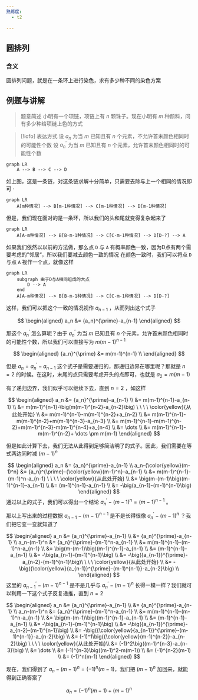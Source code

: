 ```yaml
---
熟练度:
  - t2
  
---
```

## 圆排列

### 含义

圆排列问题，就是在一条环上进行染色，求有多少种不同的染色方案

## 例题与讲解

> 题意简述
> 小明有一个项链，项链上有 $n$ 颗珠子。现在小明有 $m$ 种颜料，问有多少种给项链上色的方式

> [!iofo] 表达方式
> 设 $a_{n}$ 为当 $m$ 已知且有 $n$ 个元素，不允许首末颜色相同时的可能性个数
> 设 ${a_{n}}^{\prime}$ 为当 $m$ 已知且有 $n$ 个元素，允许首末颜色相同时的可能性个数

```mermaid
graph LR
    A --> B --> C --> D
```

如上图，这是一条链，对这条链求解十分简单，只需要去除与上一个相同的情况即可
·
```mermaid
graph LR
    A[m种情况] --> B[m-1种情况] --> C[m-1种情况] --> D[m-1种情况]
```

但是，我们现在面对的是一条环，所以我们的头和尾就变得复杂起来了

```mermaid
graph LR
    A[A-m种情况] --> B[B-m-1种情况] --> C[C-m-1种情况] --> D[D-?] --> A
```
如果我们依然以以前的方法做，那么点 `D` 与 `A` 有概率颜色一致，因为D点有两个需要考虑的”邻居“，所以我们要减去颜色一致的情况
在颜色一致时，我们可以将点 `D` 与点 `A` 视作一个点，就像这样

```mermaid
graph LR
	subgraph 由于D与A相同组成的大点
	    D --> A
	end
    A[A-m种情况] --> B[B-m-1种情况] --> C[C-m-1种情况] --> D[D-?]
```

这样，我们可以把这个一致的情况视作 $a_{n-1}$ ，从而列出这个式子

$$
\begin{aligned}
	a_n &= {a_n}^{\prime}-a_{n-1}
\end{aligned}
$$

那这个 ${a_n}^{\prime}$ 怎么算呢？由于 ${a_{n}}^{\prime}$ 为当 $m$ 已知且有 $n$ 个元素，允许首末颜色相同时的可能性个数，所以我们可以直接写为 $m(m-1)^{n-1}$

$$
\begin{aligned}
	{a_n}^{\prime} &= m(m-1)^{n-1} \\
\end{aligned}
$$

但是 $a_n = {a_n}^{\prime}-a_{n-1}$ 这个式子是需要递归的，那递归边界在哪里呢？那就是 $n=2$ 的时候。在这时，末尾的点只需要考虑开头的点即可，也就是 $a_2=m(m-1)$

有了递归边界，我们似乎可以继续下去，直到 $n = 2$ ，如这样

$$
\begin{aligned}
	a_n &= {a_n}^{\prime}-a_{n-1} \\
		&= m(m-1)^{n-1}-a_{n-1} \\
		&= m(m-1)^{n-1}-\big(m(m-1)^{n-2}-a_{n-2}\big) \ \ \ \  \color{yellow}{从此处开始} \\
		&= m(m-1)^{n-1}-m(m-1)^{n-2}+a_{n-2} \\
		&= m(m-1)^{n-1}-m(m-1)^{n-2}+m(m-1)^{n-3}-a_{n-3} \\
		&= m(m-1)^{n-1}-m(m-1)^{n-2}+m(m-1)^{n-3}-m(m-1)^{n-4}+a_{n-4} \\
		&= \dots \\
		&= m(m-1)^{n-1}-m(m-1)^{n-2}+ \dots \pm  m(m-1)
\end{aligned}
$$

但是如此计算下去，我们无法从此得到足够简洁明了的式子。因此，我们需要在等式两边同时减 $(m-1)^n$

$$
\begin{aligned}
	a_n         &= {a_n}^{\prime}-a_{n-1} \\
	a_n-{\color{yellow}(m-1)^n} &= {a_n}^{\prime}-{\color{yellow}(m-1)^n}-a_{n-1} \\
				&= m(m-1)^{n-1}-(m-1)^n-a_{n-1} \ \ \ \  \color{yellow}{从此处开始} \\
				&= \big(m-(m-1)\big)(m-1)^{n-1}-a_{n-1} \\
				&= (m-1)^{n-1}-a_{n-1} \\
				&= -\big(a_{n-1}-(m-1)^{n-1}\big)
\end{aligned}
$$
通过以上的式子，我们可以得出一个结论 ${a_n}^{\prime}-(m-1)^n = (m-1)^{n-1}$ 。

那以上写出来的过程数据 $a_{n-1}-(m-1)^{n-1}$ 是不是长得很像 ${a_n}^{\prime}-(m-1)^n$ ？我们把它变一变就知道了

$$
\begin{aligned}
	a_n         &= {a_n}^{\prime}-a_{n-1} \\
		        &= {a_n}^{\prime}-a_{n-1} \\
	a_n-(m-1)^n &= {a_n}^{\prime}-(m-1)^n-a_{n-1} \\
				&= m(m-1)^{n-1}-(m-1)^n-a_{n-1} \\
				&= \big(m-(m-1)\big)(m-1)^{n-1}-a_{n-1} \\
				&= (m-1)^{n-1}-a_{n-1} \\
				&= -\big(a_{n-1}-(m-1)^{n-1}\big)  \\
				&= -\big({a_{n-1}}^{\prime}-a_{n-2}-(m-1)^{n-1}\big)\ \ \ \ \color{yellow}{从此处开始} \\
				&= -\big({\color{yellow}{a_{n-1}}^{\prime}-(m-1)^{n-1}}-a_{n-2}\big) \\
\end{aligned}
$$
这里的 ${a_{n-1}}^{\prime}-(m-1)^{n-1}$ 是不是几乎与 ${a_n}^{\prime}-(m-1)^n$  长得一模一样？我们就可以利用一下这个式子反复递推，直到 $n = 2$

$$
\begin{aligned}
	a_n         &= {a_n}^{\prime}-a_{n-1} \\
		        &= {a_n}^{\prime}-a_{n-1} \\
	a_n-(m-1)^n &= {a_n}^{\prime}-(m-1)^n-a_{n-1} \\
				&= m(m-1)^{n-1}-(m-1)^n-a_{n-1} \\
				&= \big(m-(m-1)\big)(m-1)^{n-1}-a_{n-1} \\
				&= (m-1)^{n-1}-a_{n-1} \\
				&= -\big(a_{n-1}-(m-1)^{n-1}\big) \\
				&= -\big({a_{n-1}}^{\prime}-a_{n-2}-(m-1)^{n-1}\big) \\
				&= -\big({\color{yellow}{a_{n-1}}^{\prime}-(m-1)^{n-1}}-a_{n-2}\big) \\
				&= (-1)^1\big({\color{yellow}(m-1)^{n-2}}-a_{n-2}\big)  \ \ \ \ \color{yellow}{从此处开始}\\
				&= (-1)^2\big((m-1)^{n-3}-a_{n-3}\big) \\
				&= \dots \\
				&= (-1)^{n-3}\big((m-1)^2-m(m-1)) \\
				&= (-1)^{n-2}(m-1) \\
				&= (-1)^n(m-1)
\end{aligned}
$$

现在，我们得到了 $a_n-(m-1)^n = (-1)^n(m-1)$，我们把 $(m-1)^n$ 加回来，就能得到正确答案了

$$
a_n=(-1)^n(m-1)+(m-1)^n
$$